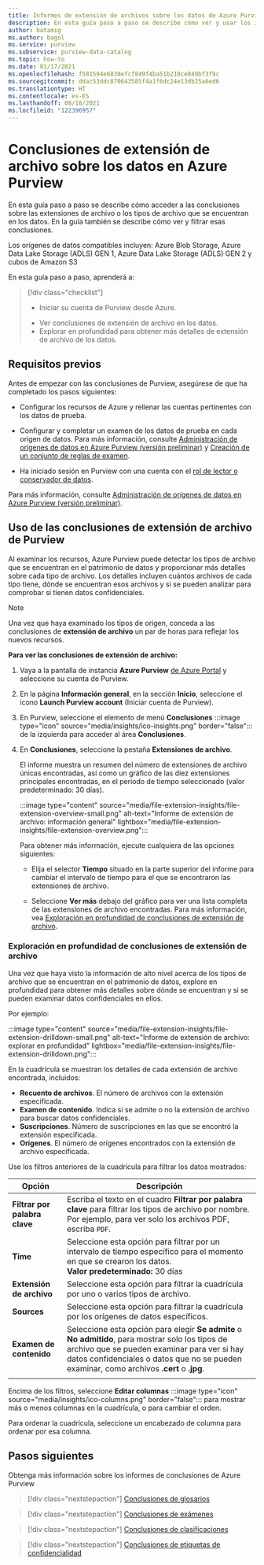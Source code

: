 ```yaml
---
title: Informes de extensión de archivos sobre los datos de Azure Purview mediante las conclusiones de Purview
description: En esta guía paso a paso se describe cómo ver y usar los informes de extensión de archivos de Purview sobre los datos.
author: batamig
ms.author: bagol
ms.service: purview
ms.subservice: purview-data-catalog
ms.topic: how-to
ms.date: 01/17/2021
ms.openlocfilehash: f581594e6830efcf849f4ba51b218ce849bf3f9c
ms.sourcegitcommit: ddac53ddc870643585f4a1f6dc24e13db25a6ed6
ms.translationtype: HT
ms.contentlocale: es-ES
ms.lasthandoff: 08/18/2021
ms.locfileid: "122396957"
---
```

# <a name="file-extension-insights-about-your-data-from-azure-purview"></a>Conclusiones de extensión de archivo sobre los datos en Azure Purview 

En esta guía paso a paso se describe cómo acceder a las conclusiones sobre las extensiones de archivo o los tipos de archivo que se encuentran en los datos. En la guía también se describe cómo ver y filtrar esas conclusiones.

Los orígenes de datos compatibles incluyen: Azure Blob Storage, Azure Data Lake Storage (ADLS) GEN 1, Azure Data Lake Storage (ADLS) GEN 2 y cubos de Amazon S3

En esta guía paso a paso, aprenderá a:
> [!div class="checklist"]
> * Iniciar su cuenta de Purview desde Azure. 
> - Ver conclusiones de extensión de archivo en los datos.
> - Explorar en profundidad para obtener más detalles de extensión de archivo de los datos.

## <a name="prerequisites"></a>Requisitos previos 

Antes de empezar con las conclusiones de Purview, asegúrese de que ha completado los pasos siguientes:

- Configurar los recursos de Azure y rellenar las cuentas pertinentes con los datos de prueba.

- Configurar y completar un examen de los datos de prueba en cada origen de datos. Para más información, consulte [Administración de orígenes de datos en Azure Purview (versión preliminar)](manage-data-sources.md) y [Creación de un conjunto de reglas de examen](create-a-scan-rule-set.md).

- Ha iniciado sesión en Purview con una cuenta con el [rol de lector o conservador de datos](catalog-permissions.md#roles).


Para más información, consulte [Administración de orígenes de datos en Azure Purview (versión preliminar)](manage-data-sources.md).

## <a name="use-purview-file-extension-insights"></a>Uso de las conclusiones de extensión de archivo de Purview

Al examinar los recursos, Azure Purview puede detectar los tipos de archivo que se encuentran en el patrimonio de datos y proporcionar más detalles sobre cada tipo de archivo. Los detalles incluyen cuántos archivos de cada tipo tiene, dónde se encuentran esos archivos y si se pueden analizar para comprobar si tienen datos confidenciales.

> [!NOTE]
> Una vez que haya examinado los tipos de origen, conceda a las conclusiones de **extensión de archivo** un par de horas para reflejar los nuevos recursos.

**Para ver las conclusiones de extensión de archivo:**

1. Vaya a la pantalla de instancia **Azure Purview** [de Azure Portal](https://aka.ms/purviewportal) y seleccione su cuenta de Purview.

1. En la página **Información general**, en la sección **Inicio**, seleccione el icono **Launch Purview account** (Iniciar cuenta de Purview).

1. En Purview, seleccione el elemento de menú **Conclusiones** :::image type="icon" source="media/insights/ico-insights.png" border="false"::: de la izquierda para acceder al área **Conclusiones**.
    
1. En **Conclusiones**, seleccione la pestaña **Extensiones de archivo**.

    El informe muestra un resumen del número de extensiones de archivo únicas encontradas, así como un gráfico de las diez extensiones principales encontradas, en el período de tiempo seleccionado (valor predeterminado: 30 días).

    :::image type="content" source="media/file-extension-insights/file-extension-overview-small.png" alt-text="Informe de extensión de archivo: información general" lightbox="media/file-extension-insights/file-extension-overview.png":::

    Para obtener más información, ejecute cualquiera de las opciones siguientes:

    - Elija el selector **Tiempo** situado en la parte superior del informe para cambiar el intervalo de tiempo para el que se encontraron las extensiones de archivo.
    
    - Seleccione **Ver más** debajo del gráfico para ver una lista completa de las extensiones de archivo encontradas. Para más información, vea [Exploración en profundidad de conclusiones de extensión de archivo](#file-extension-insights-drilldown). 

### <a name="file-extension-insights-drilldown"></a>Exploración en profundidad de conclusiones de extensión de archivo

Una vez que haya visto la información de alto nivel acerca de los tipos de archivo que se encuentran en el patrimonio de datos, explore en profundidad para obtener más detalles sobre dónde se encuentran y si se pueden examinar datos confidenciales en ellos.

Por ejemplo:

:::image type="content" source="media/file-extension-insights/file-extension-drilldown-small.png" alt-text="Informe de extensión de archivo: explorar en profundidad" lightbox="media/file-extension-insights/file-extension-drilldown.png":::

En la cuadrícula se muestran los detalles de cada extensión de archivo encontrada, incluidos:

- **Recuento de archivos**. El número de archivos con la extensión especificada.
- **Examen de contenido**. Indica si se admite o no la extensión de archivo para buscar datos confidenciales.
- **Suscripciones**. Número de suscripciones en las que se encontró la extensión especificada.
- **Orígenes**. El número de orígenes encontrados con la extensión de archivo especificada.



Use los filtros anteriores de la cuadrícula para filtrar los datos mostrados:

|Opción  |Descripción  |
|---------|---------|
|**Filtrar por palabra clave**     |    Escriba el texto en el cuadro **Filtrar por palabra clave**  para filtrar los tipos de archivo por nombre. Por ejemplo, para ver solo los archivos PDF, escriba `PDF`.     |
|**Time**        | Seleccione esta opción para filtrar por un intervalo de tiempo específico para el momento en que se crearon los datos. <br>**Valor predeterminado:** 30 días  |
|**Extensión de archivo**     |Seleccione esta opción para filtrar la cuadrícula por uno o varios tipos de archivo.        |
|**Sources**    |Seleccione esta opción para filtrar la cuadrícula por los orígenes de datos específicos. |
|**Examen de contenido**     |Seleccione esta opción para elegir **Se admite** o **No admitido**, para mostrar solo los tipos de archivo que se pueden examinar para ver si hay datos confidenciales o datos que no se pueden examinar, como archivos **.cert** o **.jpg**. |
| | |

Encima de los filtros, seleccione **Editar columnas** :::image type="icon" source="media/insights/ico-columns.png" border="false"::: para mostrar más o menos columnas en la cuadrícula, o para cambiar el orden. 

Para ordenar la cuadrícula, seleccione un encabezado de columna para ordenar por esa columna.
## <a name="next-steps"></a>Pasos siguientes

Obtenga más información sobre los informes de conclusiones de Azure Purview
> [!div class="nextstepaction"]
> [Conclusiones de glosarios](glossary-insights.md)

> [!div class="nextstepaction"]
> [Conclusiones de exámenes](scan-insights.md)

> [!div class="nextstepaction"]
> [Conclusiones de clasificaciones](./classification-insights.md)

> [!div class="nextstepaction"]
> [Conclusiones de etiquetas de confidencialidad](sensitivity-insights.md)
